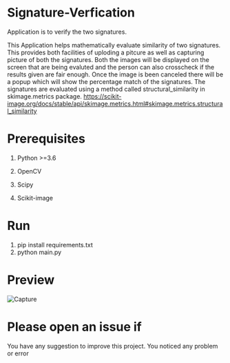 # Signature-Verfication
Application is to verify the two signatures.

This Application helps mathematically evaluate similarity of two signatures. This provides both facilities of uploding a pitcure as well as capturing picture of both the signatures. Both the images will be displayed on the screen that are being evaluted and the person can also crosscheck if the results given are fair enough. Once the image is been canceled there will be a popup which will show the percentage match of the signatures. The signatures are evaluated using a method called structural_similarity in skimage.metrics package. https://scikit-image.org/docs/stable/api/skimage.metrics.html#skimage.metrics.structural_similarity

# Prerequisites
 1. Python >=3.6
 
 2. OpenCV
 
 3. Scipy
 
 4. Scikit-image


# Run
1. pip install requirements.txt
2. python main.py

# Preview
![Capture](https://user-images.githubusercontent.com/103953362/203128037-490e6564-c282-4603-a75c-128cf19d7a19.PNG)

# Please open an issue if
You have any suggestion to improve this project.
You noticed any problem or error


